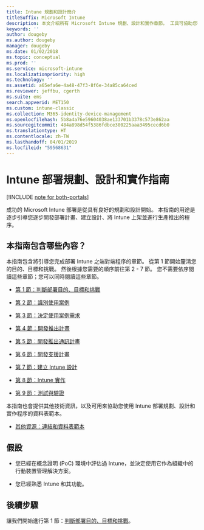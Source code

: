 ```yaml
---
title: Intune 規劃和設計簡介
titleSuffix: Microsoft Intune
description: 本文介紹所有 Microsoft Intune 規劃、設計和實作章節。 工具可協助您判斷目的、使用案例和需求、建立推出和通訊計劃、支援、測試和驗證計劃。
keywords: ''
author: dougeby
ms.author: dougeby
manager: dougeby
ms.date: 01/02/2018
ms.topic: conceptual
ms.prod: ''
ms.service: microsoft-intune
ms.localizationpriority: high
ms.technology: ''
ms.assetid: a65efa6e-4a48-47f3-8f6e-34a85ca64ced
ms.reviewer: jeffbu, cgerth
ms.suite: ems
search.appverid: MET150
ms.custom: intune-classic
ms.collection: M365-identity-device-management
ms.openlocfilehash: 5b8a4a76e59604038ae133701b3378c573e862aa
ms.sourcegitcommit: 484a898d54f5386fdbce300225aaa3495cecd6b0
ms.translationtype: HT
ms.contentlocale: zh-TW
ms.lasthandoff: 04/01/2019
ms.locfileid: "59568631"
---
```

# <a name="intune-deployment-planning-design-and-implementation-guide"></a>Intune 部署規劃、設計和實作指南

[!INCLUDE [note for both-portals](./includes/note-for-both-portals.md)]

成功的 Microsoft Intune 部署是從具有良好的規劃和設計開始。 本指南的用途是逐步引導您逐步開發部署計畫、建立設計、將 Intune 上架並進行生產推出的程序。

## <a name="whats-included-in-this-guide"></a>本指南包含哪些內容？

本指南包含將引導您完成部署 Intune 之端對端程序的章節。 從第 1 節開始釐清您的目的、目標和挑戰。 然後根據您需要的順序前往第 2 - 7 節。 您不需要依序閱讀這些章節；您可以同時閱讀這些章節。

-   [第 1 節：判斷部署目的、目標和挑戰](planning-guide-deployment-goals.md)

-   [第 2 節：識別使用案例](planning-guide-scenarios.md)

-   [第 3 節：決定使用案例需求](planning-guide-requirements.md)

-   [第 4 節：開發推出計畫](planning-guide-rollout-plan.md)

-   [第 5 節︰開發推出通訊計畫](planning-guide-communication-plan.md)

-   [第 6 節：開發支援計畫](planning-guide-support-plan.md)

-   [第 7 節：建立 Intune 設計](planning-guide-design.md)

-   [第 8 節：Intune 實作](planning-guide-onboarding.md)

-   [第 9 節：測試與驗證](planning-guide-test-validation.md)

本指南也會提供其他技術資訊，以及可用來協助您使用 Intune 部署規劃、設計和實作程序的資料表範本。

-   [其他資源：連結和資料表範本](planning-guide-resources.md)

## <a name="assumptions"></a>假設

-   您已經在概念證明 (PoC) 環境中評估過 Intune，並決定使用它作為組織中的行動裝置管理解決方案。

-   您已經熟悉 Intune 和其功能。

## <a name="next-steps"></a>後續步驟

讓我們開始進行第 1 節：[判斷部署目的、目標和挑戰](planning-guide-deployment-goals.md)。
